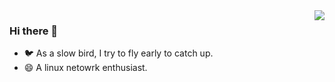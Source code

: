 <img align="right" src="https://github-readme-stats.vercel.app/api?username=ruoniao&hide=c&hide_border=true&layout=compact&theme=tokyonight&&show_icons=true">

### Hi there 👋

- 🐦 As a slow bird, I try to fly early to catch up. 
- 😄 A linux netowrk enthusiast.

<!--
- 🔭 I’m currently working on ...
- 🌱 I’m currently learning ...
- 👯 I’m looking to collaborate on ...
- 🤔 I’m looking for help with ...
- 💬 Ask me about ...
- 📫 How to reach me: ...
- 😄 Pronouns: ...
- ⚡ Fun fact: ...
-->